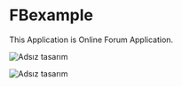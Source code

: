 # FBexample

  This Application is Online Forum Application.


![Adsız tasarım](https://github.com/atopal151/FBexample/assets/45879059/cdd653b4-fa57-49ac-86b4-56dd46b2bfea)

![Adsız tasarım](https://github.com/atopal151/FBexample/assets/45879059/9bda7be1-d2c9-4ffa-9b94-3512d270ed96)

